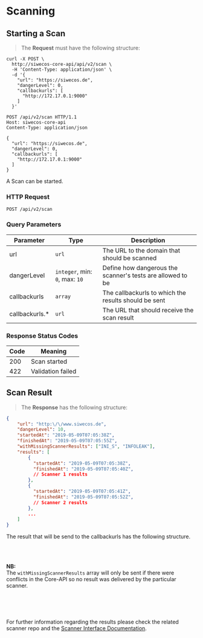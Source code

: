 # Scanning

## Starting a Scan

> The **Request** must have the following structure:

```shell
curl -X POST \
  http://siwecos-core-api/api/v2/scan \
  -H 'Content-Type: application/json' \
  -d '{
    "url": "https://siwecos.de",
    "dangerLevel": 0,
    "callbackurls": [
      "http://172.17.0.1:9000"
    ]
  }'
```

```http
POST /api/v2/scan HTTP/1.1
Host: siwecos-core-api
Content-Type: application/json

{
  "url": "https://siwecos.de",
  "dangerLevel": 0,
  "callbackurls": [
    "http://172.17.0.1:9000"
  ]
}
```

A Scan can be started.


### HTTP Request

`POST /api/v2/scan`


### Query Parameters

| Parameter      | Type                           | Description                                                |
| -------------- | ------------------------------ | ---------------------------------------------------------- |
| url            | `url`                          | The URL to the domain that should be scanned               |
| dangerLevel    | `integer`, min: `0`, max: `10` | Define how dangerous the scanner's tests are allowed to be |
| callbackurls   | `array`                        | The callbackurls to which the results should be sent       |
| callbackurls.* | `url`                          | The URL that should receive the scan result                |


### Response Status Codes

| Code | Meaning           |
| ---- | ----------------- |
| 200  | Scan started      |
| 422  | Validation failed |


## Scan Result

> The **Response** has the following structure:

```json
{
    "url": "http:\/\/www.siwecos.de",
    "dangerLevel": 10,
    "startedAt": "2019-05-09T07:05:38Z",
    "finishedAt": "2019-05-09T07:05:55Z",
    "withMissingScannerResults": ["INI_S", "INFOLEAK"],
    "results": [
        {
          "startedAt": "2019-05-09T07:05:38Z",
          "finishedAt": "2019-05-09T07:05:40Z",
          // Scanner 1 results
        },
        {
          "startedAt": "2019-05-09T07:05:41Z",
          "finishedAt": "2019-05-09T07:05:52Z",
          // Scanner 2 results
        },
        ...
    ]
}

```

The result that will be send to the callbackurls has the following structure.

<br><br>

**NB:** <br>
The `withMissingScannerResults` array will only be sent if there were conflicts in the Core-API so no result was delivered by the particular scanner.

<br><br><br>

For further information regarding the results please check the related scanner repo and the [Scanner Interface Documentation](https://github.com/SIWECOS/siwecos-core-api/tree/develop#scanner-interface-documentation).
